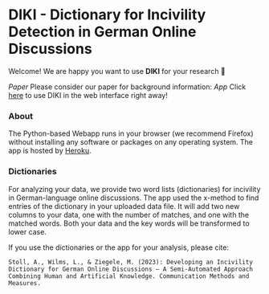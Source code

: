 # DIKI - Dictionary for Incivility Detection in German Online Discussions



Welcome! We are happy you want to use **DIKI** for your research 💞


*Paper* Please consider our paper for background information: 
*App* Click [here](https://diki.limitedminds.org/) to use DIKI in the web interface right away! 

### About

The Python-based Webapp runs in your browser (we recommend Firefox) without installing any software or packages on any operating system. The app is hosted by [Heroku](https://www.heroku.com/). 

### Dictionaries

For analyzing your data, we provide two word lists (dictionaries) for incivility in German-language online discussions. The app used the x-method to find entries of the dictionary in your uploaded data file. It will add two new columns to your data, one with the number of matches, and one with the matched words. Both your data and the key words will be transformed to lower case.

If you use the dictionaries or the app for your analysis, please cite:

```
Stoll, A., Wilms, L., & Ziegele, M. (2023): Developing an Incivility Dictionary for German Online Discussions – A Semi-Automated Approach Combining Human and Artificial Knowledge. Communication Methods and Measures.

```
